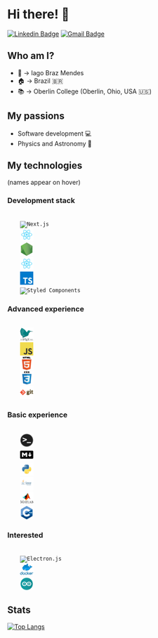 # Hi there! 👋

[![Linkedin Badge](https://img.shields.io/badge/-LinkedIn-blue?style=flat-square&logo=Linkedin&logoColor=white&link=https://www.linkedin.com/in/iago-mendes-21a2361a2/)](https://www.linkedin.com/in/iago-mendes-21a2361a2/)
[![Gmail Badge](https://img.shields.io/badge/-Email-c14438?style=flat-square&logo=Gmail&logoColor=white&link=mailto:iagobrazmendes@gmail.com)](mailto:main@iago-mendes.me)

## Who am I?

- :man: → Iago Braz Mendes
- :house: → Brazil 🇧🇷
- :books: → Oberlin College (Oberlin, Ohio, USA 🇺🇸)

## My passions

- Software development :computer:
- Physics and Astronomy :telescope:

## My technologies
(names appear on hover)

### Development stack

<code>
	<img
		title='Next.js'
  	height='30'
		src='https://cdn.worldvectorlogo.com/logos/next-js.svg'
	/>
	<img
		title='React'
  	height='30'
		src='https://raw.githubusercontent.com/github/explore/80688e429a7d4ef2fca1e82350fe8e3517d3494d/topics/react/react.png'
	/>
	<img
		title='Node.js'
  	height='30'
		src='https://raw.githubusercontent.com/github/explore/80688e429a7d4ef2fca1e82350fe8e3517d3494d/topics/nodejs/nodejs.png'
	/>
	<img
		title='React Native'
  	height='30'
		src='https://raw.githubusercontent.com/github/explore/80688e429a7d4ef2fca1e82350fe8e3517d3494d/topics/react/react.png'
	/>
	<img
		title='TypeScript'
  	height='30'
		src='https://raw.githubusercontent.com/github/explore/80688e429a7d4ef2fca1e82350fe8e3517d3494d/topics/typescript/typescript.png'
	/>
	<img
		title='Styled Components'
  	height='30'
		src='https://styled-components.com/favicon.png'
	/>
</code>

### Advanced experience

<code>
	<img
		title='LaTeX'
  	height='30'
		src='https://raw.githubusercontent.com/github/explore/80688e429a7d4ef2fca1e82350fe8e3517d3494d/topics/latex/latex.png'
	/>
	<img
		title='JavaScript'
  	height='30'
		src='https://raw.githubusercontent.com/github/explore/80688e429a7d4ef2fca1e82350fe8e3517d3494d/topics/javascript/javascript.png'
	/>
	<img
		title='HTML'
  	height='30'
		src='https://raw.githubusercontent.com/github/explore/80688e429a7d4ef2fca1e82350fe8e3517d3494d/topics/html/html.png'
	/>
	<img
		title='CSS'
  	height='30'
		src='https://raw.githubusercontent.com/github/explore/80688e429a7d4ef2fca1e82350fe8e3517d3494d/topics/css/css.png'
	/>
	<img
		title='Git'
  	height='30'
		src='https://raw.githubusercontent.com/github/explore/80688e429a7d4ef2fca1e82350fe8e3517d3494d/topics/git/git.png'
	/>
</code>

### Basic experience

<code>
	<img
		title='Terminal'
  	height='30'
		src='https://raw.githubusercontent.com/github/explore/80688e429a7d4ef2fca1e82350fe8e3517d3494d/topics/terminal/terminal.png'
	/>
	<img
		title='Markdown'
		height='30'
		src='https://raw.githubusercontent.com/github/explore/80688e429a7d4ef2fca1e82350fe8e3517d3494d/topics/markdown/markdown.png'
	/>
	<img
		title='Python'
  	height='30'
		src='https://raw.githubusercontent.com/github/explore/80688e429a7d4ef2fca1e82350fe8e3517d3494d/topics/python/python.png'
	/>
	<img
		title='Java'
  	height='30'
		src='https://raw.githubusercontent.com/github/explore/80688e429a7d4ef2fca1e82350fe8e3517d3494d/topics/java/java.png'
	/>
	<img
		title='Matlab'
  	height='30'
		src='https://raw.githubusercontent.com/github/explore/80688e429a7d4ef2fca1e82350fe8e3517d3494d/topics/matlab/matlab.png'
	/>
	<img
		title='C++'
  	height='30'
		src='https://raw.githubusercontent.com/github/explore/80688e429a7d4ef2fca1e82350fe8e3517d3494d/topics/cpp/cpp.png'
	/>
</code>

### Interested

<code>
	<img
		title='Electron.js'
  	height='30'
		src='https://www.electronjs.org/images/favicon.ico'
	/>
	<img
		title='Docker'
  	height='30'
		src='https://raw.githubusercontent.com/github/explore/80688e429a7d4ef2fca1e82350fe8e3517d3494d/topics/docker/docker.png'
	/>
	<img
		title='Arduino'
  	height='30'
		src='https://raw.githubusercontent.com/github/explore/80688e429a7d4ef2fca1e82350fe8e3517d3494d/topics/arduino/arduino.png'
	/>
</code>

## Stats

[![Top Langs](https://github-readme-stats.vercel.app/api/top-langs/?username=iago-mendes&layout=compact)](https://github.com/iago-mendes)
